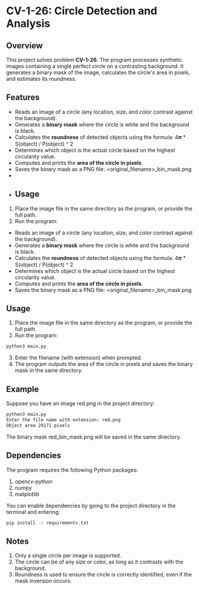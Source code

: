 # CV-1-26: Circle Detection and Analysis

## Overview

This project solves problem **CV-1-26**. The program processes synthetic images containing a single perfect circle on a contrasting background. It generates a binary mask of the image, calculates the circle's area in pixels, and estimates its roundness.

## Features
- Reads an image of a circle (any location, size, and color contrast against the background).  
- Generates a **binary mask** where the circle is white and the background is black.  
- Calculates the **roundness** of detected objects using the formula: 4𝝅 * S(object) / P(object) ^ 2
- Determines which object is the actual circle based on the highest circularity value.  
- Computes and prints the **area of the circle in pixels**.  
- Saves the binary mask as a PNG file: <original_filename>_bin_mask.png
- 
- ## Usage
1. Place the image file in the same directory as the program, or provide the full path.  
2. Run the program:  
- Reads an image of a circle (any location, size, and color contrast against the background). 
- Generates a **binary mask** where the circle is white and the background is black. 
- Calculates the **roundness** of detected objects using the formula: 4𝝅 * S(object) / P(object) ^ 2
- Determines which object is the actual circle based on the highest circularity value. 
- Computes and prints the **area of the circle in pixels**. 
- Saves the binary mask as a PNG file: <original_filename>_bin_mask.png
  
## Usage
1. Place the image file in the same directory as the program, or provide the full path. 
2. Run the program:
   
```bash
python3 main.py
```
3. Enter the filename (with extension) when prompted.
4. The program outputs the area of the circle in pixels and saves the binary mask in the same directory.
## Example
Suppose you have an image red.png in the project directory:
```bash
python3 main.py
Enter the file name with extension: red.png
Object area 29171 pixels
```
The binary mask red_bin_mask.png will be saved in the same directory.
## Dependencies
The program requires the following Python packages:
1. opencv-python
2. numpy
3. matplotlib

You can enable dependencies by going to the project directory in the terminal and entering:
```bash
pip install -r requirements.txt
```
## Notes
1. Only a single circle per image is supported.
2. The circle can be of any size or color, as long as it contrasts with the background.
3. Roundness is used to ensure the circle is correctly identified, even if the mask inversion occurs.
